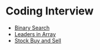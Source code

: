 # Coding Interview

- [Binary Search](./binary_search.py)
- [Leaders in Array](./array_leaders.py)
- [Stock Buy and Sell](./stock_buy_sell.py)
